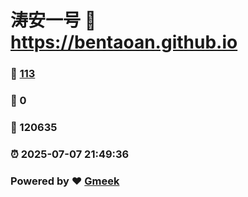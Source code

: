 # 涛安一号 :link: https://bentaoan.github.io 
### :page_facing_up: [113](https://bentaoan.github.io/tag.html) 
### :speech_balloon: 0 
### :hibiscus: 120635 
### :alarm_clock: 2025-07-07 21:49:36 
### Powered by :heart: [Gmeek](https://github.com/Meekdai/Gmeek)
